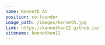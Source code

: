 ```yaml
---
name: Kenneth An
position: co-founder
image_path: /images/kenneth.jpg
link: https://kennethan12.github.io/
sitename: kennethan12
---
```


<link rel="canonical" href="https://kennethan12.github.io/">
